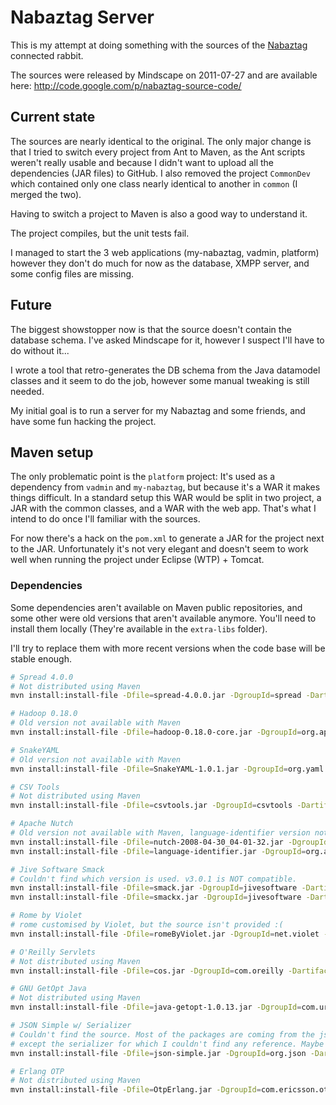 # Nabaztag Server

This is my attempt at doing something with the sources of the [Nabaztag](http://en.wikipedia.org/wiki/Nabaztag) connected rabbit.

The sources were released by Mindscape on 2011-07-27 and are available here: http://code.google.com/p/nabaztag-source-code/

## Current state

The sources are nearly identical to the original. The only major change is that I tried to switch every project from Ant to Maven, as the Ant scripts weren't really usable and because I didn't want to upload all the dependencies (JAR files) to GitHub. I also removed the project `CommonDev` which contained only one class nearly identical to another in `common` (I merged the two).

Having to switch a project to Maven is also a good way to understand it.

The project compiles, but the unit tests fail.

I managed to start the 3 web applications (my-nabaztag, vadmin, platform) however they don't do much for now as the database, XMPP server, and some config files are missing.

## Future

The biggest showstopper now is that the source doesn't contain the database schema. I've asked Mindscape for it, however I suspect I'll have to do without it...

I wrote a tool that retro-generates the DB schema from the Java datamodel classes and it seem to do the job, however some manual tweaking is still needed.

My initial goal is to run a server for my Nabaztag and some friends, and have some fun hacking the project.

## Maven setup

The only problematic point is the `platform` project: It's used as a dependency from `vadmin` and `my-nabaztag`, but because it's a WAR it makes things difficult. In a standard setup this WAR would be split in two project, a JAR with the common classes, and a WAR with the web app. That's what I intend to do once I'll familiar with the sources.

For now there's a hack on the `pom.xml` to generate a JAR for the project next to the JAR. Unfortunately it's not very elegant and doesn't seem to work well when running the project under Eclipse (WTP) + Tomcat.

### Dependencies

Some dependencies aren't available on Maven public repositories, and some other were old versions that aren't available anymore. You'll need to install them locally (They're available in the `extra-libs` folder).

I'll try to replace them with more recent versions when the code base will be stable enough.

```bash
# Spread 4.0.0
# Not distributed using Maven
mvn install:install-file -Dfile=spread-4.0.0.jar -DgroupId=spread -DartifactId=spread -Dversion=4.0.0 -Dpackaging=jar

# Hadoop 0.18.0
# Old version not available with Maven
mvn install:install-file -Dfile=hadoop-0.18.0-core.jar -DgroupId=org.apache.hadoop -DartifactId=hadoop-core -Dversion=0.18.0 -Dpackaging=jar

# SnakeYAML
# Old version not available with Maven
mvn install:install-file -Dfile=SnakeYAML-1.0.1.jar -DgroupId=org.yaml -DartifactId=snakeyaml -Dversion=1.0.1 -Dpackaging=jar

# CSV Tools
# Not distributed using Maven
mvn install:install-file -Dfile=csvtools.jar -DgroupId=csvtools -DartifactId=csvtools -Dversion=1.0.0 -Dpackaging=jar

# Apache Nutch
# Old version not available with Maven, language-identifier version not identified
mvn install:install-file -Dfile=nutch-2008-04-30_04-01-32.jar -DgroupId=org.apache.nutch -DartifactId=nutch -Dversion=2008-04-30_04-01-32 -Dpackaging=jar
mvn install:install-file -Dfile=language-identifier.jar -DgroupId=org.apache.nutch -DartifactId=language-identifier -Dversion=2008-04-30_04-01-32 -Dpackaging=jar

# Jive Software Smack
# Couldn't find which version is used. v3.0.1 is NOT compatible.
mvn install:install-file -Dfile=smack.jar -DgroupId=jivesoftware -DartifactId=smack -Dversion=3.0-violet -Dpackaging=jar
mvn install:install-file -Dfile=smackx.jar -DgroupId=jivesoftware -DartifactId=smackx -Dversion=3.0-violet -Dpackaging=jar

# Rome by Violet
# rome customised by Violet, but the source isn't provided :(
mvn install:install-file -Dfile=romeByViolet.jar -DgroupId=net.violet -DartifactId=rome -Dversion=1.0.0 -Dpackaging=jar

# O'Reilly Servlets
# Not distributed using Maven
mvn install:install-file -Dfile=cos.jar -DgroupId=com.oreilly -DartifactId=servlets -Dversion=2002 -Dpackaging=jar

# GNU GetOpt Java
# Not distributed using Maven
mvn install:install-file -Dfile=java-getopt-1.0.13.jar -DgroupId=com.urbanophile -DartifactId=java-getopt -Dversion=1.0.13 -Dpackaging=jar

# JSON Simple w/ Serializer
# Couldn't find the source. Most of the packages are coming from the json-simple project,
# except the serializer for which I couldn't find any reference. Maybe a custom development ?
mvn install:install-file -Dfile=json-simple.jar -DgroupId=org.json -DartifactId=simple -Dversion=1.0.0 -Dpackaging=jar

# Erlang OTP
# Not distributed using Maven
mvn install:install-file -Dfile=OtpErlang.jar -DgroupId=com.ericsson.otp -DartifactId=erlang -Dversion=1.0.0 -Dpackaging=jar
```

